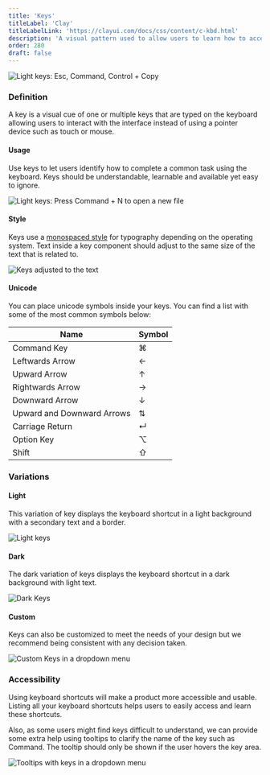 ```yaml
---
title: 'Keys'
titleLabel: 'Clay'
titleLabelLink: 'https://clayui.com/docs/css/content/c-kbd.html'
description: 'A visual pattern used to allow users to learn how to access actions via keyboard.'
order: 280
draft: false
---
```


![Light keys: Esc, Command, Control + Copy](/images/lexicon/LightKeys.png)

### Definition

A key is a visual cue of one or multiple keys that are typed on the keyboard allowing users to interact with the interface instead of using a pointer device such as touch or mouse.

#### Usage

Use keys to let users identify how to complete a common task using the keyboard. Keys should be understandable, learnable and available yet easy to ignore.

![Light keys: Press Command + N to open a new file](/images/lexicon/LightKeySentence.png)


#### Style

Keys use a [monospaced style](../../foundations/typography/#monospaced) for typography depending on the operating system. Text inside a key component should adjust to the same size of the text that is related to.

![Keys adjusted to the text](/images/lexicon/KeysSize.png)

#### Unicode
You can place unicode symbols inside your keys. You can find a list with some of the most common symbols below:

| Name                       | Symbol   |
| -------------------------- | -------- |
| Command Key                | ⌘        |
| Leftwards Arrow            | ←        |
| Upward Arrow               | ↑        |
| Rightwards Arrow           | →        |
| Downward Arrow             | ↓        |
| Upward and Downward Arrows | ⇅        |
| Carriage Return            | ↵        |
| Option Key                 | ⌥        |
| Shift                      | ⇧        |

### Variations

#### Light

This variation of key displays the keyboard shortcut in a light background with a secondary text and a border.

![Light keys](/images/lexicon/LightKeySentence.png)

#### Dark

The dark variation of keys displays the keyboard shortcut in a dark background with light text.

![Dark Keys](/images/lexicon/DarkKeys.png)

#### Custom

Keys can also be customized to meet the needs of your design but we recommend being consistent with any decision taken.

![Custom Keys in a dropdown menu](/images/lexicon/CustomKeys.png)

### Accessibility

Using keyboard shortcuts will make a product more accessible and usable. Listing all your keyboard shortcuts helps users to easily access and learn these shortcuts.

Also, as some users might find keys difficult to understand, we can provide some extra help using tooltips to clarify the name of the key such as Command. The tooltip should only be shown if the user hovers the key area.

![Tooltips with keys in a dropdown menu](/images/lexicon/TooltipKeys.png)